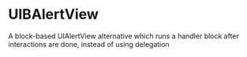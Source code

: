 UIBAlertView
============

A block-based UIAlertView alternative which runs a handler block after interactions are done, instead of using delegation